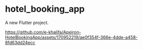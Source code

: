 # hotel_booking_app

A new Flutter project.


 
 
https://github.com/e-khalifa/Apeiron-HotelBookingApp/assets/170952219/ae0f354f-366e-4dde-a458-8fd63dd24ecc
